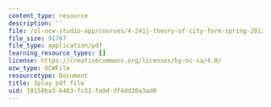```yaml
---
content_type: resource
description: ''
file: /ol-ocw-studio-app/courses/4-241j-theory-of-city-form-spring-2013/10158ba36483fc31fa9ddf4dd20a3ad0_HHpf1He752s.pdf
file_size: 91767
file_type: application/pdf
learning_resource_types: []
license: https://creativecommons.org/licenses/by-nc-sa/4.0/
ocw_type: OCWFile
resourcetype: Document
title: 3play pdf file
uid: 10158ba3-6483-fc31-fa9d-df4dd20a3ad0
---
```

